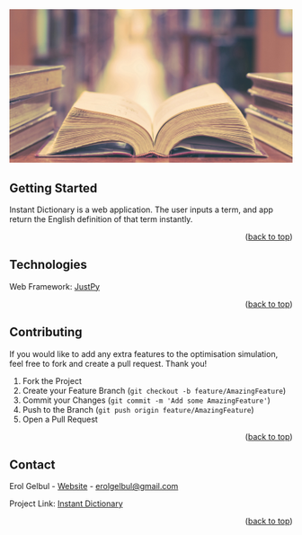 <div id="top"></div>

<div style="text-align:center"><img src="images/cover.png" /></div>

<!-- ABOUT THE PROJECT -->
## Getting Started

Instant Dictionary is a web application. The user inputs a
term, and app return the English definition of that term
instantly.

<p align="right">(<a href="#top">back to top</a>)</p>


<!-- TECH -->
## Technologies

Web Framework: [JustPy](https://justpy.io/)


<p align="right">(<a href="#top">back to top</a>)</p>

<!-- CONTRIBUTING -->
## Contributing

If you would like to add any extra features to the optimisation simulation, feel free to fork and create a pull request. Thank you!

1. Fork the Project
2. Create your Feature Branch (`git checkout -b feature/AmazingFeature`)
3. Commit your Changes (`git commit -m 'Add some AmazingFeature'`)
4. Push to the Branch (`git push origin feature/AmazingFeature`)
5. Open a Pull Request

<p align="right">(<a href="#top">back to top</a>)</p>




<!-- CONTACT -->
## Contact

Erol Gelbul - [Website](http://www.erolgelbul.com) - erolgelbul@gmail.com

Project Link: [Instant Dictionary](https://github.com/ErolGelbul/instant_dictionary)

<p align="right">(<a href="#top">back to top</a>)</p>
